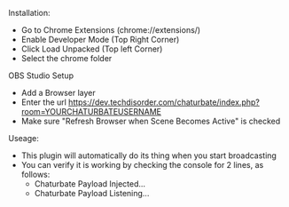 Installation: 
* Go to Chrome Extensions (chrome://extensions/)
* Enable Developer Mode (Top Right Corner)
* Click Load Unpacked (Top left Corner)
* Select the chrome folder

OBS Studio Setup
* Add a Browser layer
* Enter the url https://dev.techdisorder.com/chaturbate/index.php?room=YOURCHATURBATEUSERNAME
* Make sure "Refresh Browser when Scene Becomes Active" is checked

Useage:
* This plugin will automatically do its thing when you start broadcasting
* You can verify it is working by checking the console for 2 lines, as follows:
  * Chaturbate Payload Injected...
  * Chaturbate Payload Listening...
  
